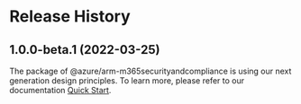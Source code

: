 # Release History
    
## 1.0.0-beta.1 (2022-03-25)

The package of @azure/arm-m365securityandcompliance is using our next generation design principles. To learn more, please refer to our documentation [Quick Start](https://aka.ms/js-track2-quickstart).
